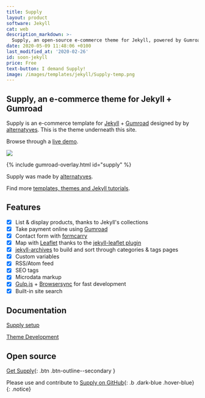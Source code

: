 ```yaml
---
title: Supply
layout: product
software: Jekyll
cat: web
description_markdown: >-
  Supply, an open-source e-commerce theme for Jekyll, powered by Gumroad.
date: 2020-05-09 11:48:06 +0100
last_modified_at: '2020-02-26'
id: soon-jekyll
price: Free
text-button: I demand Supply!
image: /images/templates/jekyll/Supply-temp.png
---
```

## Supply, an e-commerce theme for Jekyll + Gumroad
Supply is an e-commerce template for [Jekyll](https://jekyllrb.com/) + [Gumroad](https://gumroad.com) designed by by [alternatyves](https://alternatyves.com/). This is the theme underneath this site.

Browse through a [live demo](https://templates.supply).

<a href="https://gum.co/supply" class="no-underline pv2 grow db"><img class="w-100" src="{{site.baseurl}}/images/screenshot.png"></a>

{% include gumroad-overlay.html id="supply" %}


Supply was made by [alternatyves](https://alternatyves.com/).

Find more [templates, themes and Jekyll tutorials](https://jekyllrb.com/resources/).

## Features

- [x] List & display products, thanks to Jekyll's collections
- [x] Take payment online using [Gumroad](https://gumroad.com)
- [x] Contact form with [formcarry](https://www.formcarry.com)
- [x] Map with [Leaflet](https://leafletjs.com "Leaflet is the leading open-source JavaScript library for mobile-friendly interactive maps.") thanks to the [jekyll-leaflet plugin](https://github.com/DavidJVitale/jekyll-leaflet)
- [x] [jekyll-archives](https://github.com/jekyll/jekyll-archives) to build and sort through categories & tags pages
- [x] Custom variables
- [x] RSS/Atom feed
- [x] SEO tags
- [x] Microdata markup
- [x] [Gulp.js](https://gulpjs.com) + [Browsersync](https://www.browsersync.io) for fast development
- [x] Built-in site search

## Documentation

[Supply setup](/supply-theme-setup/)

[Theme Development](/theme-development/)

## Open source


[Get Supply](https://github.com/YJPL/Supply/archive/master.zip){: .btn .btn-outline--secondary }

Please use and contribute to [Supply on GitHub](https://github.com/YJPL/Supply/){: .b .dark-blue .hover-blue}
{: .notice}
